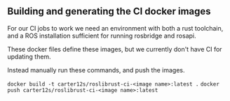 ## Building and generating the CI docker images
For our CI jobs to work we need an environment with both a rust toolchain, and
a ROS installation sufficient for running rosbridge and rosapi.

These docker files define these images, but we currently don't have CI for updating them.

Instead manually run these commands, and push the images.

`docker build -t carter12s/roslibrust-ci-<image name>:latest .`
`docker push carter12s/roslibrust-ci-<image name>:latest`